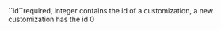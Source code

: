<tr><td>``id``</td><td>required, integer</td>
<td>contains the id of a customization, a new customization has the id 0</td>
<td></td>
<td></td></tr>
